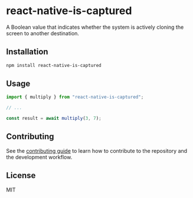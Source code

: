 # react-native-is-captured

A Boolean value that indicates whether the system is actively cloning the screen to another destination.

## Installation

```sh
npm install react-native-is-captured
```

## Usage

```js
import { multiply } from "react-native-is-captured";

// ...

const result = await multiply(3, 7);
```

## Contributing

See the [contributing guide](CONTRIBUTING.md) to learn how to contribute to the repository and the development workflow.

## License

MIT
